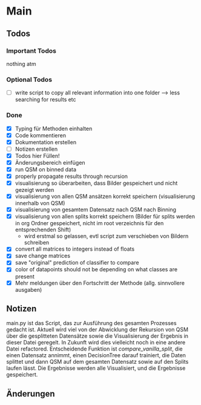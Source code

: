 # Main

## Todos

### Important Todos
nothing atm

### Optional Todos
* [ ] write script to copy all relevant information into one folder --> less searching for results etc

### Done
* [x] Typing für Methoden einhalten
* [x] Code kommentieren
* [x] Dokumentation erstellen
* [ ] Notizen erstellen
* [x] Todos hier Füllen!
* [x] Änderungsbereich einfügen
* [x] run QSM on binned data
* [x] properly propagate results through recursion
* [x] visualisierung so überarbeiten, dass Bilder gespeichert und nicht gezeigt werden
* [x] visualisierung von allen QSM ansätzen korrekt speichern (visualisierung innerhalb
von QSM)
* [x] visualisierung von gesamtem Datensatz nach QSM nach Binning
* [x] visualisierung von allen splits korrekt speichern (Bilder für splits werden in 
  org Ordner gespeichert, nicht im root verzeichnis für den entsprechenden Shift)
  * wird erstmal so gelassen, evtl script zum verschieben von Bildern schreiben
* [x] convert all matrices to integers instead of floats
* [x] save change matrices
* [x] save "original" prediction of classifier to compare
* [x] color of datapoints should not be depending on what classes are present
* [x] Mehr meldungen über den Fortschritt der Methode (allg. sinnvollere ausgaben)

## Notizen
main.py ist das Script, das zur Ausführung des gesamten Prozesses gedacht ist.
Aktuell wird viel von der Abwicklung der Rekursion von QSM über die gesplitteten Datensätze
sowie die Visualisierung der Ergebnis in dieser Datei geregelt. In Zukunft wird dies
vielleicht noch in eine andere Datei refactored. Entscheidende Funktion ist
_compare_vanilla_split_, die einen Datensatz annimmt, einen DecisionTree darauf trainiert,
die Daten splittet und dann QSM auf dem gesamten Datensatz sowie auf den Splits laufen
lässt. Die Ergebnisse werden alle Visualisiert, und die Ergebnisse gespeichert.


## Änderungen
